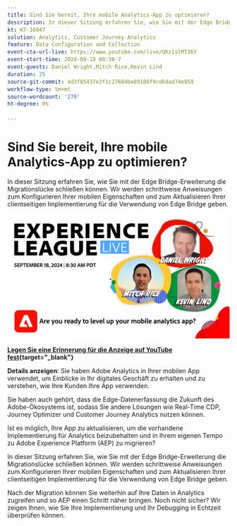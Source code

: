 ```yaml
---
title: Sind Sie bereit, Ihre mobile Analytics-App zu optimieren?
description: In dieser Sitzung erfahren Sie, wie Sie mit der Edge Bridge-Erweiterung die Migrationslücke schließen können. Wir werden schrittweise Anweisungen zum Konfigurieren Ihrer mobilen Eigenschaften und zum Aktualisieren Ihrer clientseitigen Implementierung für die Verwendung von Edge Bridge geben.
kt: KT-16047
solution: Analytics, Customer Journey Analytics
feature: Data Configuration and Collection
event-cta-url-live: https://www.youtube.com/live/QKz1slMT36Y
event-start-time: 2024-09-18 08:30-7
event-guests: Daniel Wright,Mitch Rice,Kevin Lind
duration: 25
source-git-commit: 4d3f85437e3f1c27684be89186f9cd6dad74e859
workflow-type: tm+mt
source-wordcount: '270'
ht-degree: 0%

---
```


# Sind Sie bereit, Ihre mobile Analytics-App zu optimieren?

In dieser Sitzung erfahren Sie, wie Sie mit der Edge Bridge-Erweiterung die Migrationslücke schließen können. Wir werden schrittweise Anweisungen zum Konfigurieren Ihrer mobilen Eigenschaften und zum Aktualisieren Ihrer clientseitigen Implementierung für die Verwendung von Edge Bridge geben.

[![ExL LIVE 28. August 2024](assets/WebBanner-09-18-2024.jpg)](https://www.youtube.com/live/QKz1slMT36Y)

**[Legen Sie eine Erinnerung für die Anzeige auf YouTube fest](https://www.youtube.com/live/QKz1slMT36Y){target="_blank"}**

**Details anzeigen**:
Sie haben Adobe Analytics in Ihrer mobilen App verwendet, um Einblicke in Ihr digitales Geschäft zu erhalten und zu verstehen, wie Ihre Kunden Ihre App verwenden.

Sie haben auch gehört, dass die Edge-Datenerfassung die Zukunft des Adobe-Ökosystems ist, sodass Sie andere Lösungen wie Real-Time CDP, Journey Optimizer und Customer Journey Analytics nutzen können.

Ist es möglich, Ihre App zu aktualisieren, um die vorhandene Implementierung für Analytics beizubehalten und in Ihrem eigenen Tempo zu Adobe Experience Platform (AEP) zu migrieren?

In dieser Sitzung erfahren Sie, wie Sie mit der Edge Bridge-Erweiterung die Migrationslücke schließen können. Wir werden schrittweise Anweisungen zum Konfigurieren Ihrer mobilen Eigenschaften und zum Aktualisieren Ihrer clientseitigen Implementierung für die Verwendung von Edge Bridge geben.

Nach der Migration können Sie weiterhin auf Ihre Daten in Analytics zugreifen und so AEP einen Schritt näher bringen. Noch nicht sicher? Wir zeigen Ihnen, wie Sie Ihre Implementierung und Ihr Debugging in Echtzeit überprüfen können.
